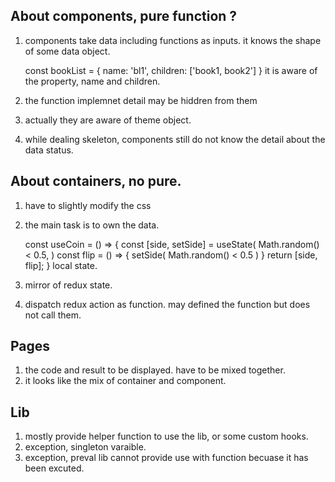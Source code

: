 ## About components, pure function ?

1. components take data including functions as inputs.
   it knows the shape of some data object.

   const bookList = {
   name: 'bl1',
   children: ['book1, book2']
   }
   it is aware of the property, name and children.

2. the function implemnet detail may be hiddren from them

3. actually they are aware of theme object.

4. while dealing skeleton, components still do not know the detail about the data status.

## About containers, no pure.

1. have to slightly modify the css
2. the main task is to own the data.

   const useCoin = () => {
   const [side, setSide] = useState(
   Math.random() < 0.5,
   )
   const flip = () => {
   setSide(
   Math.random() < 0.5
   )
   }
   return [side, flip];
   }
   local state.

3. mirror of redux state.
4. dispatch redux action as function.
   may defined the function but does not call them.

## Pages

1. the code and result to be displayed.
   have to be mixed together.
2. it looks like the mix of container and component.

## Lib

1. mostly provide helper function to use the lib,
   or some custom hooks.
2. exception, singleton varaible.
3. exception, preval lib cannot provide use with function becuase it has been excuted.
